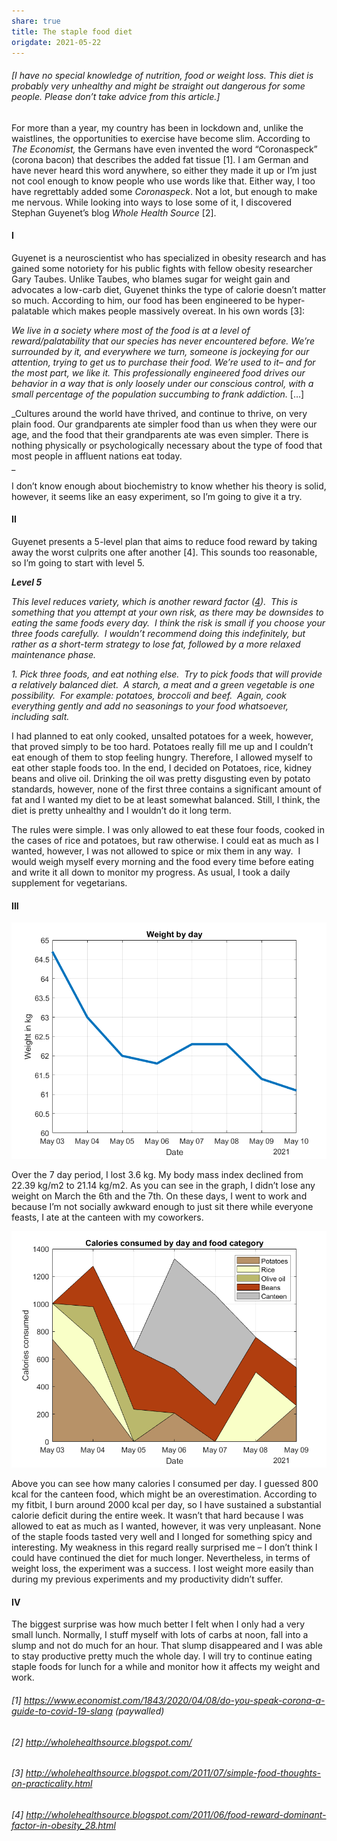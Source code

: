 ```yaml
---
share: true
title: The staple food diet
origdate: 2021-05-22
---
```


###### _\[I have no special knowledge of nutrition, food or weight loss. This diet is probably very unhealthy and might be straight out dangerous for some people. Please don’t take advice from this article.]_

For more than a year, my country has been in lockdown and, unlike the waistlines, the opportunities to exercise have become slim. According to _The Economist,_ the Germans have even invented the word “Coronaspeck” (corona bacon) that describes the added fat tissue [1]. I am German and have never heard this word anywhere, so either they made it up or I’m just not cool enough to know people who use words like that. Either way, I too have regrettably added some _Coronaspeck_. Not a lot, but enough to make me nervous. While looking into ways to lose some of it, I discovered Stephan Guyenet’s blog _Whole Health Source_ [2].

#### I

Guyenet is a neuroscientist who has specialized in obesity research and has gained some notoriety for his public fights with fellow obesity researcher Gary Taubes. Unlike Taubes, who blames sugar for weight gain and advocates a low-carb diet, Guyenet thinks the type of calorie doesn’t matter so much. According to him, our food has been engineered to be hyper-palatable which makes people massively overeat. In his own words [3]:

_We live in a society where most of the food is at a level of reward/palatability that our species has never encountered before. We’re surrounded by it, and everywhere we turn, someone is jockeying for our attention, trying to get us to purchase their food. We’re used to it– and for the most part, we like it. This professionally engineered food drives our behavior in a way that is only loosely under our conscious control, with a small percentage of the population succumbing to frank addiction._ […]

_Cultures around the world have thrived, and continue to thrive, on very plain food. Our grandparents ate simpler food than us when they were our age, and the food that their grandparents ate was even simpler. There is nothing physically or psychologically necessary about the type of food that most people in affluent nations eat today.  
_

I don’t know enough about biochemistry to know whether his theory is solid, however, it seems like an easy experiment, so I’m going to give it a try.

#### II

Guyenet presents a 5-level plan that aims to reduce food reward by taking away the worst culprits one after another [4]. This sounds too reasonable, so I’m going to start with level 5.

_**Level 5**_

_This level reduces variety, which is another reward factor ([4](http://www.ncbi.nlm.nih.gov/pubmed/21593492)).  This is something that you attempt at your own risk, as there may be downsides to eating the same foods every day.  I think the risk is small if you choose your three foods carefully.  I wouldn’t recommend doing this indefinitely, but rather as a short-term strategy to lose fat, followed by a more relaxed maintenance phase._

_1. Pick three foods, and eat nothing else.  Try to pick foods that will provide a relatively balanced diet.  A starch, a meat and a green vegetable is one possibility.  For example: potatoes, broccoli and beef.  Again, cook everything gently and add no seasonings to your food whatsoever, including salt._

I had planned to eat only cooked, unsalted potatoes for a week, however, that proved simply to be too hard. Potatoes really fill me up and I couldn’t eat enough of them to stop feeling hungry. Therefore, I allowed myself to eat other staple foods too. In the end, I decided on Potatoes, rice, kidney beans and olive oil. Drinking the oil was pretty disgusting even by potato standards, however, none of the first three contains a significant amount of fat and I wanted my diet to be at least somewhat balanced. Still, I think, the diet is pretty unhealthy and I wouldn’t do it long term.

The rules were simple. I was only allowed to eat these four foods, cooked in the cases of rice and potatoes, but raw otherwise. I could eat as much as I wanted, however, I was not allowed to spice or mix them in any way.  I would weigh myself every morning and the food every time before eating and write it all down to monitor my progress. As usual, I took a daily supplement for vegetarians.

#### III

![weightbyday.png](../images/obsidian/weightbyday.png)

Over the 7 day period, I lost 3.6 kg. My body mass index declined from 22.39 kg/m2 to 21.14 kg/m2. As you can see in the graph, I didn’t lose any weight on March the 6th and the 7th. On these days, I went to work and because I’m not socially awkward enough to just sit there while everyone feasts, I ate at the canteen with my coworkers.

![caloriesconsumed.png](../images/obsidian/caloriesconsumed.png)

Above you can see how many calories I consumed per day. I guessed 800 kcal for the canteen food, which might be an overestimation. According to my fitbit, I burn around 2000 kcal per day, so I have sustained a substantial calorie deficit during the entire week. It wasn’t that hard because I was allowed to eat as much as I wanted, however, it was very unpleasant. None of the staple foods tasted very well and I longed for something spicy and interesting. My weakness in this regard really surprised me – I don’t think I could have continued the diet for much longer. Nevertheless, in terms of weight loss, the experiment was a success. I lost weight more easily than during my previous experiments and my productivity didn’t suffer.

#### IV

The biggest surprise was how much better I felt when I only had a very small lunch. Normally, I stuff myself with lots of carbs at noon, fall into a slump and not do much for an hour. That slump disappeared and I was able to stay productive pretty much the whole day. I will try to continue eating staple foods for lunch for a while and monitor how it affects my weight and work.

###### [1] https://www.economist.com/1843/2020/04/08/do-you-speak-corona-a-guide-to-covid-19-slang (paywalled)
###### [2] http://wholehealthsource.blogspot.com/
###### [3] http://wholehealthsource.blogspot.com/2011/07/simple-food-thoughts-on-practicality.html
###### [4] http://wholehealthsource.blogspot.com/2011/06/food-reward-dominant-factor-in-obesity_28.html